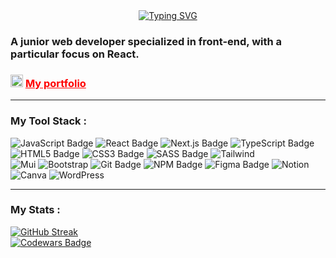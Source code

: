<div align="center">
    <a href="https://git.io/typing-svg">
        <img src="https://readme-typing-svg.demolab.com?font=Merienda&weight=500&size=30&pause=1000&color=3BC7FF&center=true&vCenter=true&random=false&width=435&lines=Hey%2C+I'm+Albina" alt="Typing SVG" />
    </a>
</div>
<h3>A junior web developer specialized in front-end, with a particular focus on React.</h3>

<div>
    <h3>
        <img src="https://media.giphy.com/media/QssGEmpkyEOhBCb7e1/giphy.gif?cid=ecf05e47hkw91nkiqpj2jyw810jku3bfzmhiakl6917wwanm&ep=v1_stickers_search&rid=giphy.gif&ct=s" width="20"/>
        <a target="_blank" href="https://klementina1809.github.io/personalPortfolio/" style="color: #ff0000;">
            My portfolio
        </a>
    </h3>
</div>

---

### My Tool Stack :

<div>
    <img src="https://img.shields.io/badge/javascript-%23404d59.svg?style=for-the-badge&logo=javascript&logoColor=%23F7DF1E" alt="JavaScript Badge" />
    <img src="https://img.shields.io/badge/react-%23404d59.svg?style=for-the-badge&logo=react&logoColor=%2361DAFB" alt="React Badge" />
    <img src="https://img.shields.io/badge/next.js-%23404d59.svg?style=for-the-badge&logo=next.js&logoColor=%2361DAFB" alt="Next.js Badge" />
    <img src="https://img.shields.io/badge/typescript-%23404d59.svg?style=for-the-badge&logo=typescript&logoColor=%233178C6" alt="TypeScript Badge" />
    <img src="https://img.shields.io/badge/html5-%23404d59.svg?style=for-the-badge&logo=html5&logoColor=%23E34F26" alt="HTML5 Badge" />
    <img src="https://img.shields.io/badge/css3-%23404d59.svg?style=for-the-badge&logo=css3&logoColor=%231572B6" alt="CSS3 Badge" />
    <img src="https://img.shields.io/badge/SASS-%23404d59.svg?style=for-the-badge&logo=SASS&logoColor=%23CC6699" alt="SASS Badge" />
    <img src="https://img.shields.io/badge/tailwindcss-%23404d59?style=for-the-badge&logo=tailwindcss&logoColor=%2306B6D4" alt="Tailwind" />
</div>

<div>
    <img src="https://img.shields.io/badge/mui-%23404d59?style=for-the-badge&logo=mui&logoColor=%230081CB" alt="Mui" />
    <img src="https://img.shields.io/badge/bootstrap-%23404d59?style=for-the-badge&logo=bootstrap&logoColor=%237952B3" alt="Bootstrap" />
    <img src="https://img.shields.io/badge/git-%23404d59.svg?style=for-the-badge&logo=git&logoColor=%23F05033" alt="Git Badge" />
    <img src="https://img.shields.io/badge/NPM-%23404d59?style=for-the-badge&logo=npm&logoColor=%23CB3837" alt="NPM Badge" />
    <img src="https://img.shields.io/badge/figma-%23404d59.svg?style=for-the-badge&logo=figma&logoColor=%23A55FFF" alt="Figma Badge" />
    <img src="https://img.shields.io/badge/notion-%23404d59?style=for-the-badge&logo=notion&logoColor=white" alt="Notion" />
    <img src="https://img.shields.io/badge/canva-%23404d59?style=for-the-badge&logo=canva&logoColor=%2300C4CC" alt="Canva" />
    <img src="https://img.shields.io/badge/WordPress-%23404d59.svg?style=for-the-badge&logo=WordPress&logoColor=%23A55FFF" alt="WordPress" />
</div>


---

### My Stats :

<div>
    <a href="https://git.io/streak-stats">
        <img src="https://github-readme-streak-stats.herokuapp.com?user=klementina1809&theme=react&hide_border=true" alt="GitHub Streak" />
    </a>
</div>

<div>
    <a target="_blank" href="https://www.codewars.com/users/klementina1809">
        <img src='https://www.codewars.com/users/klementina1809/badges/large' alt='Codewars Badge'>
    </a>
</div>
